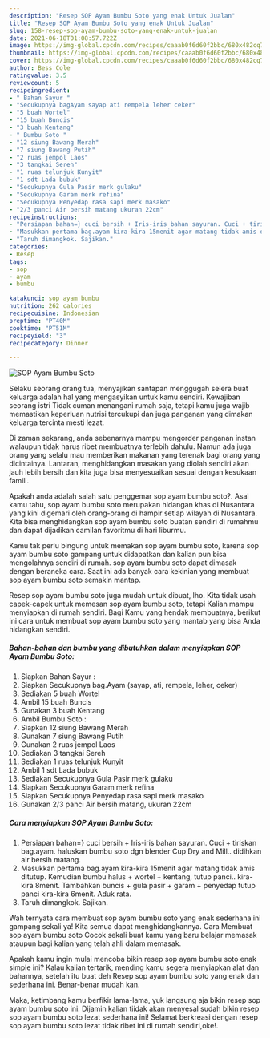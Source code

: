 ```yaml
---
description: "Resep SOP Ayam Bumbu Soto yang enak Untuk Jualan"
title: "Resep SOP Ayam Bumbu Soto yang enak Untuk Jualan"
slug: 158-resep-sop-ayam-bumbu-soto-yang-enak-untuk-jualan
date: 2021-06-18T01:08:57.722Z
image: https://img-global.cpcdn.com/recipes/caaab0f6d60f2bbc/680x482cq70/sop-ayam-bumbu-soto-foto-resep-utama.jpg
thumbnail: https://img-global.cpcdn.com/recipes/caaab0f6d60f2bbc/680x482cq70/sop-ayam-bumbu-soto-foto-resep-utama.jpg
cover: https://img-global.cpcdn.com/recipes/caaab0f6d60f2bbc/680x482cq70/sop-ayam-bumbu-soto-foto-resep-utama.jpg
author: Bess Cole
ratingvalue: 3.5
reviewcount: 5
recipeingredient:
- " Bahan Sayur "
- "Secukupnya bagAyam sayap ati rempela leher ceker"
- "5 buah Wortel"
- "15 buah Buncis"
- "3 buah Kentang"
- " Bumbu Soto "
- "12 siung Bawang Merah"
- "7 siung Bawang Putih"
- "2 ruas jempol Laos"
- "3 tangkai Sereh"
- "1 ruas telunjuk Kunyit"
- "1 sdt Lada bubuk"
- "Secukupnya Gula Pasir merk gulaku"
- "Secukupnya Garam merk refina"
- "Secukupnya Penyedap rasa sapi merk masako"
- "2/3 panci Air bersih matang ukuran 22cm"
recipeinstructions:
- "Persiapan bahan=} cuci bersih + Iris-iris bahan sayuran. Cuci + tiriskan bag.ayam. haluskan bumbu soto dgn blender Cup Dry and Mill.. didihkan air bersih matang."
- "Masukkan pertama bag.ayam kira-kira 15menit agar matang tidak amis ditutup. Kemudian bumbu halus + wortel + kentang, tutup panci.. kira-kira 8menit. Tambahkan buncis + gula pasir + garam + penyedap tutup panci kira-kira 6menit. Aduk rata."
- "Taruh dimangkok. Sajikan."
categories:
- Resep
tags:
- sop
- ayam
- bumbu

katakunci: sop ayam bumbu 
nutrition: 262 calories
recipecuisine: Indonesian
preptime: "PT40M"
cooktime: "PT51M"
recipeyield: "3"
recipecategory: Dinner

---
```



![SOP Ayam Bumbu Soto](https://img-global.cpcdn.com/recipes/caaab0f6d60f2bbc/680x482cq70/sop-ayam-bumbu-soto-foto-resep-utama.jpg)

Selaku seorang orang tua, menyajikan santapan menggugah selera buat keluarga adalah hal yang mengasyikan untuk kamu sendiri. Kewajiban seorang istri Tidak cuman menangani rumah saja, tetapi kamu juga wajib memastikan keperluan nutrisi tercukupi dan juga panganan yang dimakan keluarga tercinta mesti lezat.

Di zaman  sekarang, anda sebenarnya mampu mengorder panganan instan walaupun tidak harus ribet membuatnya terlebih dahulu. Namun ada juga orang yang selalu mau memberikan makanan yang terenak bagi orang yang dicintainya. Lantaran, menghidangkan masakan yang diolah sendiri akan jauh lebih bersih dan kita juga bisa menyesuaikan sesuai dengan kesukaan famili. 



Apakah anda adalah salah satu penggemar sop ayam bumbu soto?. Asal kamu tahu, sop ayam bumbu soto merupakan hidangan khas di Nusantara yang kini digemari oleh orang-orang di hampir setiap wilayah di Nusantara. Kita bisa menghidangkan sop ayam bumbu soto buatan sendiri di rumahmu dan dapat dijadikan camilan favoritmu di hari liburmu.

Kamu tak perlu bingung untuk memakan sop ayam bumbu soto, karena sop ayam bumbu soto gampang untuk didapatkan dan kalian pun bisa mengolahnya sendiri di rumah. sop ayam bumbu soto dapat dimasak dengan beraneka cara. Saat ini ada banyak cara kekinian yang membuat sop ayam bumbu soto semakin mantap.

Resep sop ayam bumbu soto juga mudah untuk dibuat, lho. Kita tidak usah capek-capek untuk memesan sop ayam bumbu soto, tetapi Kalian mampu menyiapkan di rumah sendiri. Bagi Kamu yang hendak membuatnya, berikut ini cara untuk membuat sop ayam bumbu soto yang mantab yang bisa Anda hidangkan sendiri.

<!--inarticleads1-->

##### Bahan-bahan dan bumbu yang dibutuhkan dalam menyiapkan SOP Ayam Bumbu Soto:

1. Siapkan  Bahan Sayur :
1. Siapkan Secukupnya bag.Ayam (sayap, ati, rempela, leher, ceker)
1. Sediakan 5 buah Wortel
1. Ambil 15 buah Buncis
1. Gunakan 3 buah Kentang
1. Ambil  Bumbu Soto :
1. Siapkan 12 siung Bawang Merah
1. Gunakan 7 siung Bawang Putih
1. Gunakan 2 ruas jempol Laos
1. Sediakan 3 tangkai Sereh
1. Sediakan 1 ruas telunjuk Kunyit
1. Ambil 1 sdt Lada bubuk
1. Sediakan Secukupnya Gula Pasir merk gulaku
1. Siapkan Secukupnya Garam merk refina
1. Siapkan Secukupnya Penyedap rasa sapi merk masako
1. Gunakan 2/3 panci Air bersih matang, ukuran 22cm




<!--inarticleads2-->

##### Cara menyiapkan SOP Ayam Bumbu Soto:

1. Persiapan bahan=} cuci bersih + Iris-iris bahan sayuran. Cuci + tiriskan bag.ayam. haluskan bumbu soto dgn blender Cup Dry and Mill.. didihkan air bersih matang.
1. Masukkan pertama bag.ayam kira-kira 15menit agar matang tidak amis ditutup. Kemudian bumbu halus + wortel + kentang, tutup panci.. kira-kira 8menit. Tambahkan buncis + gula pasir + garam + penyedap tutup panci kira-kira 6menit. Aduk rata.
1. Taruh dimangkok. Sajikan.




Wah ternyata cara membuat sop ayam bumbu soto yang enak sederhana ini gampang sekali ya! Kita semua dapat menghidangkannya. Cara Membuat sop ayam bumbu soto Cocok sekali buat kamu yang baru belajar memasak ataupun bagi kalian yang telah ahli dalam memasak.

Apakah kamu ingin mulai mencoba bikin resep sop ayam bumbu soto enak simple ini? Kalau kalian tertarik, mending kamu segera menyiapkan alat dan bahannya, setelah itu buat deh Resep sop ayam bumbu soto yang enak dan sederhana ini. Benar-benar mudah kan. 

Maka, ketimbang kamu berfikir lama-lama, yuk langsung aja bikin resep sop ayam bumbu soto ini. Dijamin kalian tiidak akan menyesal sudah bikin resep sop ayam bumbu soto lezat sederhana ini! Selamat berkreasi dengan resep sop ayam bumbu soto lezat tidak ribet ini di rumah sendiri,oke!.

